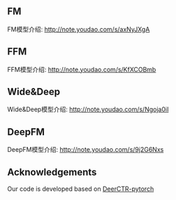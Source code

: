 ## FM
FM模型介绍: http://note.youdao.com/s/axNyJXgA
## FFM
FFM模型介绍: http://note.youdao.com/s/KfXCOBmb
## Wide&Deep
Wide&Deep模型介绍: http://note.youdao.com/s/Ngoja0iI
## DeepFM
DeepFM模型介绍: http://note.youdao.com/s/9j2G6Nxs

## Acknowledgements
Our code is developed based on [DeerCTR-pytorch](https://github.com/shawroad/DeepCTR-pytorch)